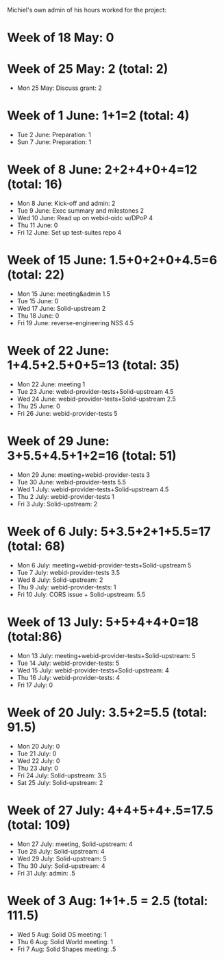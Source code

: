 Michiel's own admin of his hours worked for the project:

# Week of 18 May: 0

# Week of 25 May: 2 (total: 2)
* Mon 25 May: Discuss grant: 2

# Week of 1 June: 1+1=2 (total: 4)
* Tue 2 June: Preparation: 1
* Sun 7 June: Preparation: 1

# Week of 8 June: 2+2+4+0+4=12 (total: 16)
* Mon 8 June: Kick-off and admin: 2
* Tue 9 June: Exec summary and milestones 2
* Wed 10 June: Read up on webid-oidc w/DPoP 4
* Thu 11 June: 0
* Fri 12 June: Set up test-suites repo 4

# Week of 15 June: 1.5+0+2+0+4.5=6 (total: 22)
* Mon 15 June: meeting&admin 1.5
* Tue 15 June: 0
* Wed 17 June: Solid-upstream 2
* Thu 18 June: 0
* Fri 19 June: reverse-engineering NSS 4.5

# Week of 22 June: 1+4.5+2.5+0+5=13 (total: 35)
* Mon 22 June: meeting 1
* Tue 23 June: webid-provider-tests+Solid-upstream 4.5
* Wed 24 June: webid-provider-tests+Solid-upstream 2.5
* Thu 25 June: 0
* Fri 26 June: webid-provider-tests 5

# Week of 29 June: 3+5.5+4.5+1+2=16 (total: 51)
* Mon 29 June: meeting+webid-provider-tests 3
* Tue 30 June: webid-provider-tests 5.5
* Wed 1 July: webid-provider-tests+Solid-upstream 4.5
* Thu 2 July: webid-provider-tests 1
* Fri 3 July: Solid-upstream: 2

# Week of 6 July: 5+3.5+2+1+5.5=17 (total: 68)
* Mon 6 July: meeting+webid-provider-tests+Solid-upstream 5
* Tue 7 July: webid-provider-tests 3.5
* Wed 8 July: Solid-upstream: 2
* Thu 9 July: webid-provider-tests: 1
* Fri 10 July: CORS issue + Solid-upstream: 5.5

# Week of 13 July: 5+5+4+4+0=18 (total:86)
* Mon 13 July: meeting+webid-provider-tests+Solid-upstream: 5
* Tue 14 July: webid-provider-tests: 5
* Wed 15 July: webid-provider-tests+Solid-upstream: 4
* Thu 16 July: webid-provider-tests: 4
* Fri 17 July: 0

# Week of 20 July: 3.5+2=5.5 (total: 91.5)
* Mon 20 July: 0
* Tue 21 July: 0
* Wed 22 July: 0
* Thu 23 July: 0
* Fri 24 July: Solid-upstream: 3.5
* Sat 25 July: Solid-upstream: 2

# Week of 27 July: 4+4+5+4+.5=17.5 (total: 109)
* Mon 27 July: meeting, Solid-upstream: 4
* Tue 28 July: Solid-upstream: 4
* Wed 29 July: Solid-upstream: 5
* Thu 30 July: Solid-upstream: 4
* Fri 31 July: admin: .5

# Week of 3 Aug: 1+1+.5 = 2.5 (total: 111.5)
* Wed 5 Aug: Solid OS meeting: 1
* Thu 6 Aug: Solid World meeting: 1
* Fri 7 Aug: Solid Shapes meeting: .5

